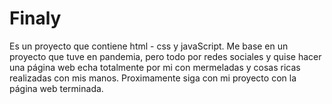 # Finaly
Es un proyecto que contiene html - css y javaScript. Me base en un proyecto que tuve en pandemia, pero todo por redes sociales y quise hacer una página web echa totalmente por mi con mermeladas y cosas ricas realizadas con mis manos. Proximamente siga con mi proyecto con la página web terminada.
